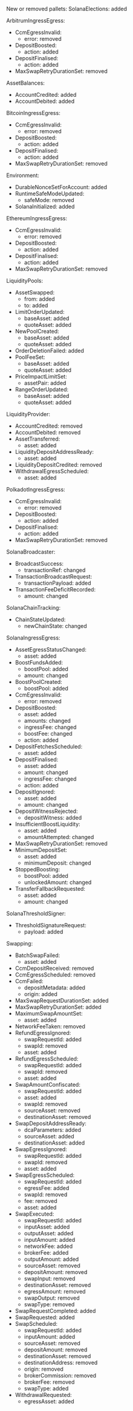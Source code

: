 New or removed pallets:
  SolanaElections: added

ArbitrumIngressEgress:
  - CcmEgressInvalid:
    - error: removed
  - DepositBoosted:
    - action: added
  - DepositFinalised:
    - action: added
  - MaxSwapRetryDurationSet: removed

AssetBalances:
  - AccountCredited: added
  - AccountDebited: added

BitcoinIngressEgress:
  - CcmEgressInvalid:
    - error: removed
  - DepositBoosted:
    - action: added
  - DepositFinalised:
    - action: added
  - MaxSwapRetryDurationSet: removed

Environment:
  - DurableNonceSetForAccount: added
  - RuntimeSafeModeUpdated:
    - safeMode: removed
  - SolanaInitialized: added

EthereumIngressEgress:
  - CcmEgressInvalid:
    - error: removed
  - DepositBoosted:
    - action: added
  - DepositFinalised:
    - action: added
  - MaxSwapRetryDurationSet: removed

LiquidityPools:
  - AssetSwapped:
    - from: added
    - to: added
  - LimitOrderUpdated:
    - baseAsset: added
    - quoteAsset: added
  - NewPoolCreated:
    - baseAsset: added
    - quoteAsset: added
  - OrderDeletionFailed: added
  - PoolFeeSet:
    - baseAsset: added
    - quoteAsset: added
  - PriceImpactLimitSet:
    - assetPair: added
  - RangeOrderUpdated:
    - baseAsset: added
    - quoteAsset: added

LiquidityProvider:
  - AccountCredited: removed
  - AccountDebited: removed
  - AssetTransferred:
    - asset: added
  - LiquidityDepositAddressReady:
    - asset: added
  - LiquidityDepositCredited: removed
  - WithdrawalEgressScheduled:
    - asset: added

PolkadotIngressEgress:
  - CcmEgressInvalid:
    - error: removed
  - DepositBoosted:
    - action: added
  - DepositFinalised:
    - action: added
  - MaxSwapRetryDurationSet: removed

SolanaBroadcaster:
  - BroadcastSuccess:
    - transactionRef: changed
  - TransactionBroadcastRequest:
    - transactionPayload: added
  - TransactionFeeDeficitRecorded:
    - amount: changed

SolanaChainTracking:
  - ChainStateUpdated:
    - newChainState: changed

SolanaIngressEgress:
  - AssetEgressStatusChanged:
    - asset: added
  - BoostFundsAdded:
    - boostPool: added
    - amount: changed
  - BoostPoolCreated:
    - boostPool: added
  - CcmEgressInvalid:
    - error: removed
  - DepositBoosted:
    - asset: added
    - amounts: changed
    - ingressFee: changed
    - boostFee: changed
    - action: added
  - DepositFetchesScheduled:
    - asset: added
  - DepositFinalised:
    - asset: added
    - amount: changed
    - ingressFee: changed
    - action: added
  - DepositIgnored:
    - asset: added
    - amount: changed
  - DepositWitnessRejected:
    - depositWitness: added
  - InsufficientBoostLiquidity:
    - asset: added
    - amountAttempted: changed
  - MaxSwapRetryDurationSet: removed
  - MinimumDepositSet:
    - asset: added
    - minimumDeposit: changed
  - StoppedBoosting:
    - boostPool: added
    - unlockedAmount: changed
  - TransferFallbackRequested:
    - asset: added
    - amount: changed

SolanaThresholdSigner:
  - ThresholdSignatureRequest:
    - payload: added

Swapping:
  - BatchSwapFailed:
    - asset: added
  - CcmDepositReceived: removed
  - CcmEgressScheduled: removed
  - CcmFailed:
    - depositMetadata: added
    - origin: added
  - MaxSwapRequestDurationSet: added
  - MaxSwapRetryDurationSet: added
  - MaximumSwapAmountSet:
    - asset: added
  - NetworkFeeTaken: removed
  - RefundEgressIgnored:
    - swapRequestId: added
    - swapId: removed
    - asset: added
  - RefundEgressScheduled:
    - swapRequestId: added
    - swapId: removed
    - asset: added
  - SwapAmountConfiscated:
    - swapRequestId: added
    - asset: added
    - swapId: removed
    - sourceAsset: removed
    - destinationAsset: removed
  - SwapDepositAddressReady:
    - dcaParameters: added
    - sourceAsset: added
    - destinationAsset: added
  - SwapEgressIgnored:
    - swapRequestId: added
    - swapId: removed
    - asset: added
  - SwapEgressScheduled:
    - swapRequestId: added
    - egressFee: added
    - swapId: removed
    - fee: removed
    - asset: added
  - SwapExecuted:
    - swapRequestId: added
    - inputAsset: added
    - outputAsset: added
    - inputAmount: added
    - networkFee: added
    - brokerFee: added
    - outputAmount: added
    - sourceAsset: removed
    - depositAmount: removed
    - swapInput: removed
    - destinationAsset: removed
    - egressAmount: removed
    - swapOutput: removed
    - swapType: removed
  - SwapRequestCompleted: added
  - SwapRequested: added
  - SwapScheduled:
    - swapRequestId: added
    - inputAmount: added
    - sourceAsset: removed
    - depositAmount: removed
    - destinationAsset: removed
    - destinationAddress: removed
    - origin: removed
    - brokerCommission: removed
    - brokerFee: removed
    - swapType: added
  - WithdrawalRequested:
    - egressAsset: added
